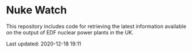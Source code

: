 # Nuke Watch

This repository includes code for retrieving the latest information available on the output of EDF nuclear power plants in the UK.

Last updated: 2020-12-18 19:11